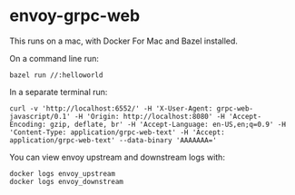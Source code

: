 # envoy-grpc-web

This runs on a mac, with Docker For Mac and Bazel installed.


On a command line run:
```
bazel run //:helloworld
```

In a separate terminal run:
```
curl -v 'http://localhost:6552/' -H 'X-User-Agent: grpc-web-javascript/0.1' -H 'Origin: http://localhost:8080' -H 'Accept-Encoding: gzip, deflate, br' -H 'Accept-Language: en-US,en;q=0.9' -H 'Content-Type: application/grpc-web-text' -H 'Accept: application/grpc-web-text' --data-binary 'AAAAAAA='
```

You can view envoy upstream and downstream logs with:
```
docker logs envoy_upstream
docker logs envoy_downstream
```
